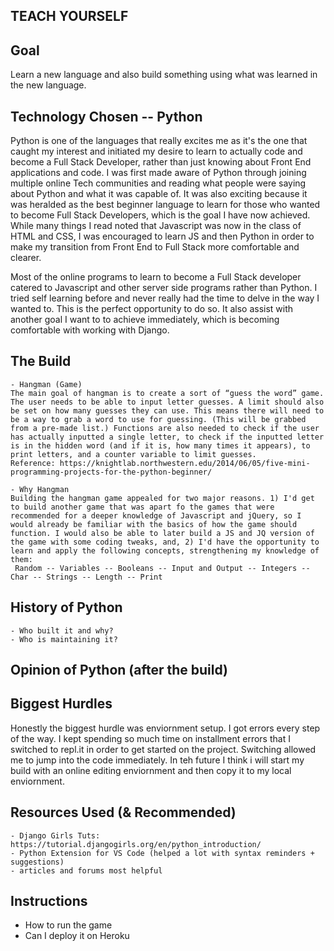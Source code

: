 ## TEACH YOURSELF

##  Goal
Learn a new language and also build something using what was learned in the new language.

## Technology Chosen -- Python
 Python is one of the languages that really excites me as it's the one that caught my interest and initiated my desire to learn to actually code and become a Full Stack Developer, rather than just knowing about Front End applications and code. I was first made aware of Python through joining multiple online Tech communities and reading what people were saying about Python and what it was capable of. It was also exciting because it was heralded as the best beginner language to learn for those who wanted to become Full Stack Developers, which is the goal I have now achieved. While many things I read noted that Javascript was now in the class of HTML and CSS, I was encouraged to learn JS and then Python in order to make my transition from Front End to Full Stack more comfortable and clearer. 

 Most of the online programs to learn to become a Full Stack developer catered to Javascript and other server side programs rather than Python. I tried self learning before and never really had the time to  delve in the way I wanted to. This is the perfect opportunity to do so. It also assist with another goal I want to to achieve immediately, which is becoming comfortable with working with Django. 

## The Build
    - Hangman (Game)
    The main goal of hangman is to create a sort of “guess the word” game. The user needs to be able to input letter guesses. A limit should also be set on how many guesses they can use. This means there will need to be a way to grab a word to use for guessing. (This will be grabbed from a pre-made list.) Functions are also needed to check if the user has actually inputted a single letter, to check if the inputted letter is in the hidden word (and if it is, how many times it appears), to print letters, and a counter variable to limit guesses.
    Reference: https://knightlab.northwestern.edu/2014/06/05/five-mini-programming-projects-for-the-python-beginner/

    - Why Hangman
    Building the hangman game appealed for two major reasons. 1) I'd get to build another game that was apart fo the games that were recommended for a deeper knowledge of Javascript and jQuery, so I would already be familiar with the basics of how the game should function. I would also be able to later build a JS and JQ version of the game with some coding tweaks, and, 2) I'd have the opportunity to learn and apply the following concepts, strengthening my knowledge of them:
     Random -- Variables -- Booleans -- Input and Output -- Integers -- Char -- Strings -- Length -- Print 



## History of Python
    - Who built it and why?
    - Who is maintaining it?

## Opinion of Python (after the build)

## Biggest Hurdles
Honestly the biggest hurdle was enviornment setup. I got errors every step of the way. I kept spending so much time on installment errors that I switched to repl.it in order to get started on the project. Switching allowed me to jump into the code immediately. In teh future I think i will start my build with an online editing enviornment and then copy it to my local enviornment. 

## Resources Used (& Recommended)
    - Django Girls Tuts: https://tutorial.djangogirls.org/en/python_introduction/
    - Python Extension for VS Code (helped a lot with syntax reminders + suggestions)
    - articles and forums most helpful

## Instructions
 - How to run the game
 - Can I deploy it on Heroku


